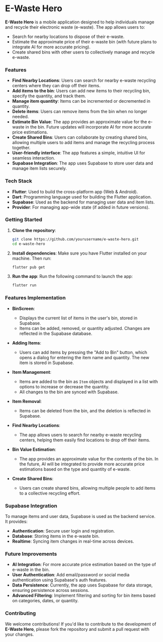 
# E-Waste Hero

**E-Waste Hero** is a mobile application designed to help individuals manage and recycle their electronic waste (e-waste). The app allows users to:
- Search for nearby locations to dispose of their e-waste.
- Estimate the approximate price of their e-waste bin (with future plans to integrate AI for more accurate pricing).
- Create shared bins with other users to collectively manage and recycle e-waste.

### Features
- **Find Nearby Locations**: Users can search for nearby e-waste recycling centers where they can drop off their items.
- **Add items to the bin**: Users can add new items to their recycling bin, specify the quantity, and track them.
- **Manage item quantity**: Items can be incremented or decremented in quantity.
- **Delete items**: Users can remove items from the bin when no longer needed.
- **Estimate Bin Value**: The app provides an approximate value for the e-waste in the bin. Future updates will incorporate AI for more accurate price estimations.
- **Create Shared Bins**: Users can collaborate by creating shared bins, allowing multiple users to add items and manage the recycling process together.
- **User-friendly interface**: The app features a simple, intuitive UI for seamless interaction.
- **Supabase Integration**: The app uses Supabase to store user data and manage item lists securely.

### Tech Stack
- **Flutter**: Used to build the cross-platform app (Web & Android).
- **Dart**: Programming language used for building the Flutter application.
- **Supabase**: Used as the backend for managing user data and item lists.
- **Provider**: For managing app-wide state (if added in future versions).

### Getting Started

1. **Clone the repository**:
   ```bash
   git clone https://github.com/yourusername/e-waste-hero.git
   cd e-waste-hero
   ```

2. **Install dependencies**:
   Make sure you have Flutter installed on your machine. Then run:
   ```bash
   flutter pub get
   ```

3. **Run the app**:
   Run the following command to launch the app:
   ```bash
   flutter run
   ```

### Features Implementation

- **BinScreen**:
  - Displays the current list of items in the user's bin, stored in Supabase.
  - Items can be added, removed, or quantity adjusted. Changes are reflected in the Supabase database.
  
- **Adding Items**:
  - Users can add items by pressing the "Add to Bin" button, which opens a dialog for entering the item name and quantity. The new item is stored in Supabase.

- **Item Management**:
  - Items are added to the bin as `Item` objects and displayed in a list with options to increase or decrease the quantity.
  - All changes to the bin are synced with Supabase.

- **Item Removal**:
  - Items can be deleted from the bin, and the deletion is reflected in Supabase.

- **Find Nearby Locations**:
  - The app allows users to search for nearby e-waste recycling centers, helping them easily find locations to drop off their items.
  
- **Bin Value Estimation**:
  - The app provides an approximate value for the contents of the bin. In the future, AI will be integrated to provide more accurate price estimations based on the type and quantity of e-waste.

- **Create Shared Bins**:
  - Users can create shared bins, allowing multiple people to add items to a collective recycling effort.

### Supabase Integration

To manage items and user data, Supabase is used as the backend service. It provides:
- **Authentication**: Secure user login and registration.
- **Database**: Storing items in the e-waste bin.
- **Realtime**: Syncing item changes in real-time across devices.

### Future Improvements
- **AI Integration**: For more accurate price estimation based on the type of e-waste in the bin.
- **User Authentication**: Add email/password or social media authentication using Supabase's auth features.
- **Data Persistence**: Currently, the app uses Supabase for data storage, ensuring persistence across sessions.
- **Advanced Filtering**: Implement filtering and sorting for bin items based on categories, dates, or quantity.

### Contributing

We welcome contributions! If you'd like to contribute to the development of **E-Waste Hero**, please fork the repository and submit a pull request with your changes.
